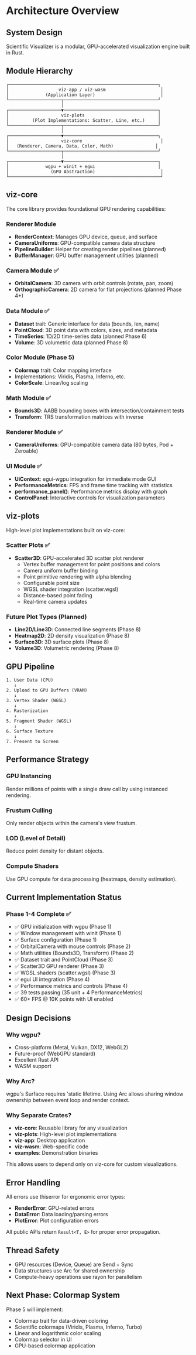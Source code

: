 # Architecture Overview

## System Design

Scientific Visualizer is a modular, GPU-accelerated visualization engine built in Rust.

## Module Hierarchy

```
┌─────────────────────────────────────────────────────────┐
│                   viz-app / viz-wasm                     │
│              (Application Layer)                         │
└────────────────────┬────────────────────────────────────┘
                     │
┌────────────────────▼────────────────────────────────────┐
│                    viz-plots                            │
│         (Plot Implementations: Scatter, Line, etc.)     │
└────────────────────┬────────────────────────────────────┘
                     │
┌────────────────────▼────────────────────────────────────┐
│                    viz-core                              │
│   (Renderer, Camera, Data, Color, Math)                │
└────────────────────┬────────────────────────────────────┘
                     │
┌────────────────────▼────────────────────────────────────┐
│              wgpu + winit + egui                        │
│                (GPU Abstraction)                         │
└──────────────────────────────────────────────────────────┘
```

## viz-core

The core library provides foundational GPU rendering capabilities:

### Renderer Module
- **RenderContext**: Manages GPU device, queue, and surface
- **CameraUniforms**: GPU-compatible camera data structure
- **PipelineBuilder**: Helper for creating render pipelines (planned)
- **BufferManager**: GPU buffer management utilities (planned)

### Camera Module ✅
- **OrbitalCamera**: 3D camera with orbit controls (rotate, pan, zoom)
- **OrthographicCamera**: 2D camera for flat projections (planned Phase 4+)

### Data Module ✅
- **Dataset** trait: Generic interface for data (bounds, len, name)
- **PointCloud**: 3D point data with colors, sizes, and metadata
- **TimeSeries**: 1D/2D time-series data (planned Phase 6)
- **Volume**: 3D volumetric data (planned Phase 8)

### Color Module (Phase 5)
- **Colormap** trait: Color mapping interface
- Implementations: Viridis, Plasma, Inferno, etc.
- **ColorScale**: Linear/log scaling

### Math Module ✅
- **Bounds3D**: AABB bounding boxes with intersection/containment tests
- **Transform**: TRS transformation matrices with inverse

### Renderer Module ✅
- **CameraUniforms**: GPU-compatible camera data (80 bytes, Pod + Zeroable)

### UI Module ✅
- **UiContext**: egui-wgpu integration for immediate mode GUI
- **PerformanceMetrics**: FPS and frame time tracking with statistics
- **performance_panel()**: Performance metrics display with graph
- **ControlPanel**: Interactive controls for visualization parameters

## viz-plots

High-level plot implementations built on viz-core:

### Scatter Plots ✅
- **Scatter3D**: GPU-accelerated 3D scatter plot renderer
  - Vertex buffer management for point positions and colors
  - Camera uniform buffer binding
  - Point primitive rendering with alpha blending
  - Configurable point size
  - WGSL shader integration (scatter.wgsl)
  - Distance-based point fading
  - Real-time camera updates

### Future Plot Types (Planned)
- **Line2D/Line3D**: Connected line segments (Phase 8)
- **Heatmap2D**: 2D density visualization (Phase 8)
- **Surface3D**: 3D surface plots (Phase 8)
- **Volume3D**: Volumetric rendering (Phase 8)

## GPU Pipeline

```
1. User Data (CPU)
   ↓
2. Upload to GPU Buffers (VRAM)
   ↓
3. Vertex Shader (WGSL)
   ↓
4. Rasterization
   ↓
5. Fragment Shader (WGSL)
   ↓
6. Surface Texture
   ↓
7. Present to Screen
```

## Performance Strategy

### GPU Instancing
Render millions of points with a single draw call by using instanced rendering.

### Frustum Culling
Only render objects within the camera's view frustum.

### LOD (Level of Detail)
Reduce point density for distant objects.

### Compute Shaders
Use GPU compute for data processing (heatmaps, density estimation).

## Current Implementation Status

### Phase 1-4 Complete ✅
- ✅ GPU initialization with wgpu (Phase 1)
- ✅ Window management with winit (Phase 1)
- ✅ Surface configuration (Phase 1)
- ✅ OrbitalCamera with mouse controls (Phase 2)
- ✅ Math utilities (Bounds3D, Transform) (Phase 2)
- ✅ Dataset trait and PointCloud (Phase 3)
- ✅ Scatter3D GPU renderer (Phase 3)
- ✅ WGSL shaders (scatter.wgsl) (Phase 3)
- ✅ egui UI integration (Phase 4)
- ✅ Performance metrics and controls (Phase 4)
- ✅ 39 tests passing (35 unit + 4 PerformanceMetrics)
- ✅ 60+ FPS @ 10K points with UI enabled

## Design Decisions

### Why wgpu?
- Cross-platform (Metal, Vulkan, DX12, WebGL2)
- Future-proof (WebGPU standard)
- Excellent Rust API
- WASM support

### Why Arc<Window>?
wgpu's Surface requires 'static lifetime. Using Arc allows sharing window ownership between event loop and render context.

### Why Separate Crates?
- **viz-core**: Reusable library for any visualization
- **viz-plots**: High-level plot implementations
- **viz-app**: Desktop application
- **viz-wasm**: Web-specific code
- **examples**: Demonstration binaries

This allows users to depend only on viz-core for custom visualizations.

## Error Handling

All errors use thiserror for ergonomic error types:
- **RenderError**: GPU-related errors
- **DataError**: Data loading/parsing errors
- **PlotError**: Plot configuration errors

All public APIs return `Result<T, E>` for proper error propagation.

## Thread Safety

- GPU resources (Device, Queue) are Send + Sync
- Data structures use Arc for shared ownership
- Compute-heavy operations use rayon for parallelism

## Next Phase: Colormap System

Phase 5 will implement:
- Colormap trait for data-driven coloring
- Scientific colormaps (Viridis, Plasma, Inferno, Turbo)
- Linear and logarithmic color scaling
- Colormap selector in UI
- GPU-based colormap application
